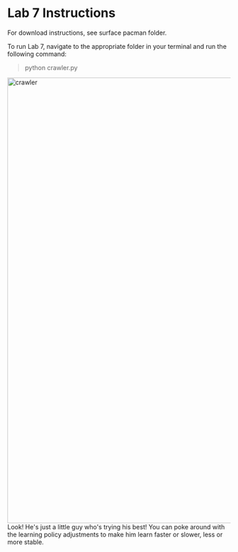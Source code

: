 Lab 7 Instructions
=========
For download instructions, see surface pacman folder.

To run Lab 7, navigate to the appropriate folder in your terminal and run the following command:   
>python crawler.py   

<img width="1006" alt="crawler" src="https://user-images.githubusercontent.com/124002750/222548890-669d71a2-5230-4a83-a991-ce7a4adc471e.png">Look! He's just a little guy who's trying his best! You can poke around with the learning policy adjustments to make him learn faster or slower, less or more stable.
